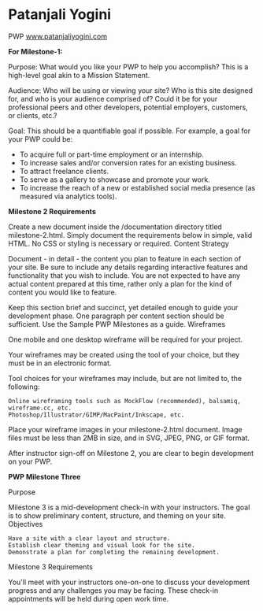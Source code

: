 # Patanjali Yogini
PWP www.patanjaliyogini.com


**For Milestone-1:**

Purpose: What would you like your PWP to help you accomplish? This is a high-level goal akin to a Mission Statement.

Audience: Who will be using or viewing your site? Who is this site designed for, and who is your audience comprised of? Could it be for your professional peers and other developers, potential employers, customers, or clients, etc.?

Goal: This should be a quantifiable goal if possible. For example, a goal for your PWP could be:
- To acquire full or part-time employment or an internship.
- To increase sales and/or conversion rates for an existing business.
- To attract freelance clients.
- To serve as a gallery to showcase and promote your work.
- To increase the reach of a new or established social media presence (as measured via analytics tools).

**Milestone 2 Requirements**

Create a new document inside the /documentation directory titled milestone-2.html. Simply document the requirements below in simple, valid HTML. No CSS or styling is necessary or required.
Content Strategy

Document - in detail - the content you plan to feature in each section of your site. Be sure to include any details regarding interactive features and functionality that you wish to include. You are not expected to have any actual content prepared at this time, rather only a plan for the kind of content you would like to feature.

Keep this section brief and succinct, yet detailed enough to guide your development phase. One paragraph per content section should be sufficient. Use the Sample PWP Milestones as a guide.
Wireframes

One mobile and one desktop wireframe will be required for your project.

Your wireframes may be created using the tool of your choice, but they must be in an electronic format.

Tool choices for your wireframes may include, but are not limited to, the following:

    Online wireframing tools such as MockFlow (recommended), balsamiq, wireframe.cc, etc.
    Photoshop/Illustrator/GIMP/MacPaint/Inkscape, etc.

Place your wireframe images in your milestone-2.html document. Image files must be less than 2MB in size, and in SVG, JPEG, PNG, or GIF format.

After instructor sign-off on Milestone 2, you are clear to begin development on your PWP.


**PWP Milestone Three**

Purpose

Milestone 3 is a mid-development check-in with your instructors. The goal is to show preliminary content, structure, and theming on your site.
Objectives

    Have a site with a clear layout and structure.
    Establish clear theming and visual look for the site.
    Demonstrate a plan for completing the remaining development.

Milestone 3 Requirements

You'll meet with your instructors one-on-one to discuss your development progress and any challenges you may be facing. These check-in appointments will be held during open work time.
